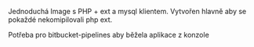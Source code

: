 Jednoduchá Image s PHP + ext a mysql klientem. 
Vytvořen hlavně aby se pokaždé nekomipilovali php ext.

Potřeba pro bitbucket-pipelines aby běžela aplikace z konzole
